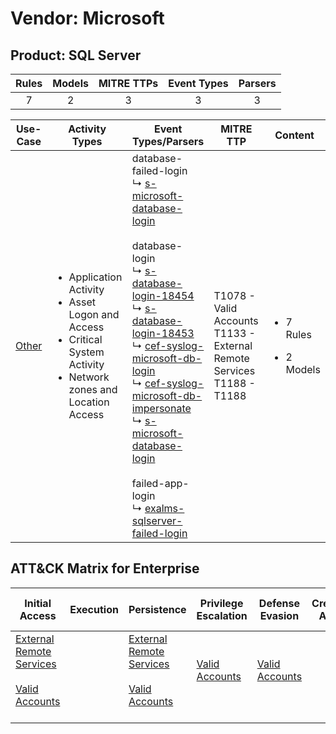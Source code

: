 Vendor: Microsoft
=================
Product: SQL Server
-------------------
| Rules | Models | MITRE TTPs | Event Types | Parsers |
|:-----:|:------:|:----------:|:-----------:|:-------:|
|   7   |   2    |     3      |      3      |    3    |

|               Use-Case                | Activity Types                                                                                                                                   | Event Types/Parsers                                                                                                                                                                                                                                                                                                                                                                                                                                                                                                                                                                                                                                                                                                                                   | MITRE TTP                                                                       | Content                                             |
|:-------------------------------------:| ------------------------------------------------------------------------------------------------------------------------------------------------ | ----------------------------------------------------------------------------------------------------------------------------------------------------------------------------------------------------------------------------------------------------------------------------------------------------------------------------------------------------------------------------------------------------------------------------------------------------------------------------------------------------------------------------------------------------------------------------------------------------------------------------------------------------------------------------------------------------------------------------------------------------- | ------------------------------------------------------------------------------- | --------------------------------------------------- |
| [Other](../UseCases/usecase_other.md) | <ul><li>Application Activity</li><li>Asset Logon and Access</li><li>Critical System Activity</li><li>Network zones and Location Access</li></ul> |  database-failed-login<br> ↳ [s-microsoft-database-login](../Parsers/parserContent_s-microsoft-database-login.md)<br><br> database-login<br> ↳ [s-database-login-18454](../Parsers/parserContent_s-database-login-18454.md)<br> ↳ [s-database-login-18453](../Parsers/parserContent_s-database-login-18453.md)<br> ↳ [cef-syslog-microsoft-db-login](../Parsers/parserContent_cef-syslog-microsoft-db-login.md)<br> ↳ [cef-syslog-microsoft-db-impersonate](../Parsers/parserContent_cef-syslog-microsoft-db-impersonate.md)<br> ↳ [s-microsoft-database-login](../Parsers/parserContent_s-microsoft-database-login.md)<br><br> failed-app-login<br> ↳ [exalms-sqlserver-failed-login](../Parsers/parserContent_exalms-sqlserver-failed-login.md)<br> | T1078 - Valid Accounts<br>T1133 - External Remote Services<br>T1188 - T1188<br> | <ul><li>7 Rules</li></ul><ul><li>2 Models</li></ul> |

ATT&CK Matrix for Enterprise
----------------------------
| Initial Access                                                                                                                                   | Execution | Persistence                                                                                                                                      | Privilege Escalation                                                | Defense Evasion                                                     | Credential Access | Discovery | Lateral Movement | Collection | Command and Control | Exfiltration | Impact |
| ------------------------------------------------------------------------------------------------------------------------------------------------ | --------- | ------------------------------------------------------------------------------------------------------------------------------------------------ | ------------------------------------------------------------------- | ------------------------------------------------------------------- | ----------------- | --------- | ---------------- | ---------- | ------------------- | ------------ | ------ |
| [External Remote Services](https://attack.mitre.org/techniques/T1133)<br><br>[Valid Accounts](https://attack.mitre.org/techniques/T1078)<br><br> |           | [External Remote Services](https://attack.mitre.org/techniques/T1133)<br><br>[Valid Accounts](https://attack.mitre.org/techniques/T1078)<br><br> | [Valid Accounts](https://attack.mitre.org/techniques/T1078)<br><br> | [Valid Accounts](https://attack.mitre.org/techniques/T1078)<br><br> |                   |           |                  |            |                     |              |        |